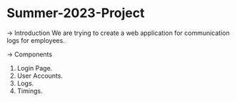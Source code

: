 # Summer-2023-Project

-> Introduction
  We are trying to create a web application for communication logs for employees. 
  
 -> Components
 
1. Login Page.
2. User Accounts.
3. Logs.
4. Timings.

